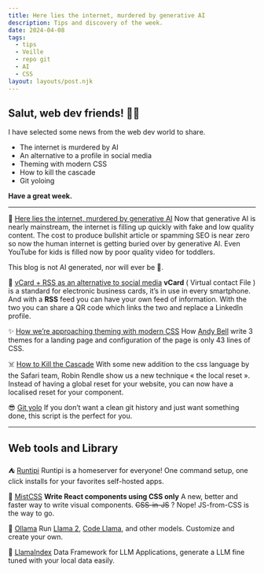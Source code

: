 ```yaml
---
title: Here lies the internet, murdered by generative AI
description: Tips and discovery of the week.
date: 2024-04-08
tags:
  - tips
  - Veille
  - repo git
  - AI
  - CSS
layout: layouts/post.njk
---
```

## Salut, web dev friends! 🧑‍💻

I have selected some news  from the web dev world to share.

- The internet is murdered by AI
- An alternative to a profile in social media
- Theming with modern CSS
- How to kill the cascade
- Git yoloing

**Have a great week.**

___

📗 [Here lies the internet, murdered by generative AI](https://www.theintrinsicperspective.com/p/here-lies-the-internet-murdered-by)
Now that generative AI is nearly mainstream, the internet is filling up quickly with fake and low quality content. The cost to produce bullshit article or spamming SEO is near zero so now the human internet is getting buried over by generative AI. Even YouTube for kids is filled now by poor quality video for toddlers.

This blog is not AI generated, nor will ever be 😤.

🔮 [vCard + RSS as an alternative to social media](https://nfraprado.net/post/vcard-rss-as-an-alternative-to-social-media.html)
**vCard** ( Virtual contact File )  is a standard for electronic business cards, it’s in use in every smartphone. And with a **RSS** feed you can have your own feed of information.
With the two you can share a QR code which links the two and replace a LinkedIn profile.

✨ [How we’re approaching theming with modern CSS](https://piccalil.li/blog/how-were-approaching-theming-with-modern-css/)
How [Andy Bell](https://piccalil.li/about) write 3 themes for a landing page and configuration of the page is only 43 lines of CSS.

☠️ [How to Kill the Cascade](https://robinrendle.com/the-cascade/017-how-to-kill-the-cascade/)
With some new addition to the css language by the Safari team, Robin Rendle show us a new technique « the local reset ». Instead of having a global reset for your website, you can now have a localised reset for your component.

😎 [Git yolo](https://www.stefanjudis.com/snippets/timestamped-git-yolo-commits/)
If you don’t want a clean git history and just want something done, this script is the perfect for you.

___

## Web tools and Library

⛺️ [Runtipi](https://github.com/runtipi/runtipi)
Runtipi is a homeserver for everyone! One command setup, one click installs for your favorites self-hosted apps.

🤯 [MistCSS](https://typicode.github.io/mistcss/)
**Write React components using CSS only**
A new, better and faster way to write visual components. ~~CSS-in-JS~~ ? Nope! JS-from-CSS is the way to go.

🤖 [Ollama](https://ollama.com/)
Run [Llama 2](https://ollama.com/library/llama2), [Code Llama](https://ollama.com/library/codellama), and other models. Customize and create your own.

🦙 [LlamaIndex](https://www.llamaindex.ai/)
Data Framework for LLM Applications, generate a LLM fine tuned with your local data easily.
